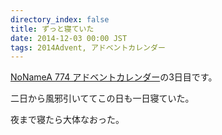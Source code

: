 ```yaml
---
directory_index: false
title: ずっと寝ていた
date: 2014-12-03 00:00 JST
tags: 2014Advent, アドベントカレンダー
---
```


[NoNameA 774 アドベントカレンダー](/blog/2014/12/01/advent.html)の3日目です。

二日から風邪引いててこの日も一日寝ていた。

夜まで寝たら大体なおった。
